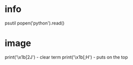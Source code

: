 # info

psutil
popen('python').read()

# image

print('\x1b[2J') - clear term
print('\x1b[;H') - puts on the top
